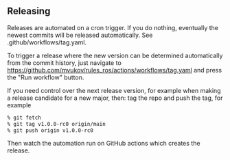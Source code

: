 ## Releasing

Releases are automated on a cron trigger.
If you do nothing, eventually the newest commits will be released automatically. See .github/workflows/tag.yaml.

To trigger a release where the new version can be determined automatically from the commit history, just navigate to
https://github.com/mvukov/rules_ros/actions/workflows/tag.yaml
and press the "Run workflow" button.

If you need control over the next release version, for example when making a release candidate for a new major,
then: tag the repo and push the tag, for example

```sh
% git fetch
% git tag v1.0.0-rc0 origin/main
% git push origin v1.0.0-rc0
```

Then watch the automation run on GitHub actions which creates the release.
